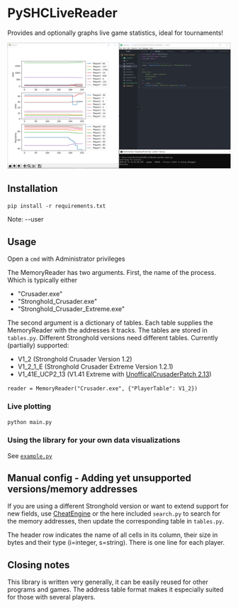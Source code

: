 # PySHCLiveReader

Provides and optionally graphs live game statistics, ideal for tournaments!

![Live statistics](livestats.PNG)

## Installation
`pip install -r requirements.txt`

Note: --user

## Usage
Open a `cmd` with Administrator privileges

The MemoryReader has two arguments. First, the name of the process. Which is typically either

- "Crusader.exe"
- "Stronghold_Crusader.exe"
- "Stronghold_Crusader_Extreme.exe"

The second argument is a dictionary of tables. Each table supplies the MemoryReader with the addresses it tracks. The tables are stored in `tables.py`. Different Stronghold versions need different tables. Currently (partially) supported:

- V1_2 (Stronghold Crusader Version 1.2)
- V1_2_1_E (Stronghold Crusader Extreme Version 1.2.1)
- V1_41E_UCP2_13 (V1.41 Extreme with [UnofficalCrusaderPatch 2.13](https://github.com/Sh0wdown/UnofficialCrusaderPatch))

`reader = MemoryReader("Crusader.exe", {"PlayerTable": V1_2})`

### Live plotting

`python main.py`

### Using the library for your own data visualizations

See [`example.py`](example.py)

## Manual config - Adding yet unsupported versions/memory addresses

If you are using a different Stronghold version or want to extend support for new fields, use [CheatEngine](https://cheatengine.org/) or the here included `search.py` to search for the memory addresses, then update the corresponding table in `tables.py`.

The header row indicates the name of all cells in its column, their size in bytes and their type (i=integer, s=string). There is one line for each player.

## Closing notes

This library is written very generally, it can be easily reused for other programs and games. The address table format makes it especially suited for those with several players.
